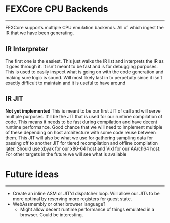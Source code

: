 # FEXCore CPU Backends
---
FEXCore supports multiple CPU emulation backends. All of which ingest the IR that we have been generating.

## IR Interpreter
The first one is the easiest. This just walks the IR list and interprets the IR as it goes through it. It isn't meant to be fast and is for debugging purposes.
This is used to easily inspect what is going on with the code generation and making sure logic is sound. Will most likely last in to perpetuity since it isn't exactly difficult to maintain and it is useful to have around

## IR JIT
**Not yet implemented**
This is meant to be our first JIT of call and will serve multiple purposes. It'll be the JIT that is used for our runtime compilation of code.
This means it needs to be fast during compilation and have decent runtime performance.
Good chance that we will need to implement multiple of these depending on host architecture with some code reuse between them.
This JIT will also be what we use for gathering sampling data for passing off to another JIT for tiered recompilation and offline compilation later.
Should use xbyak for our x86-64 host and Vixl for our AArch64 host. For other targets in the future we will see what is available

# Future ideas
---
* Create an inline ASM or JIT'd dispatcher loop. Will allow our JITs to be more optimal by reserving more registers for guest state.
* WebAssmembly or other browser language?
  * Might allow decent runtime performance of things emulated in a browser. Could be interesting.
